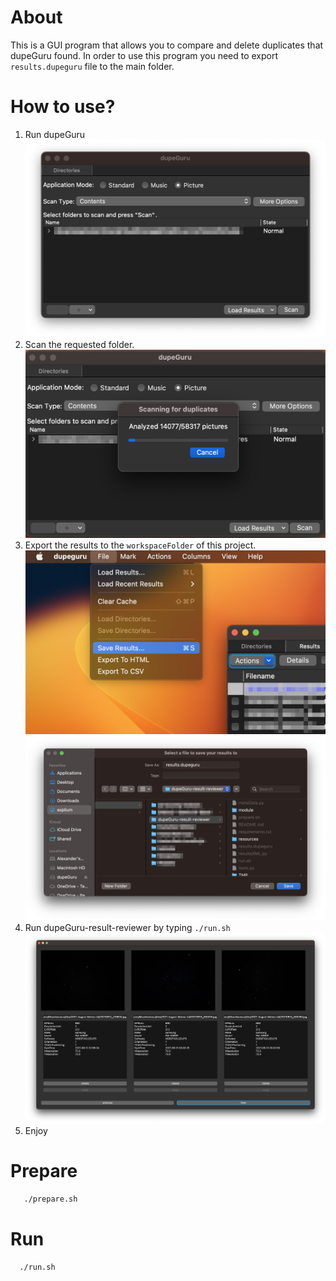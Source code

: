 # About
This is a GUI program that allows you to compare and delete duplicates that dupeGuru found.
In order to use this program you need to export `results.dupeguru` file to the main folder.

# How to use?
1. Run dupeGuru
   ![image](./resources/readme/dupeGuru-main.png)
2. Scan the requested folder.
   ![image](./resources/readme/dupeGuru-Scanning.png)
3. Export the results to the `workspaceFolder` of this project.
   ![image](./resources/readme/dupeGuru-Save%20Results.png)
   ![image](./resources/readme/dupeGuru-Save%20As.png)
4. Run dupeGuru-result-reviewer by typing `./run.sh`
   ![image](./resources/readme/dupeGuru-result-reviewer.png)
5. Enjoy

# Prepare
```bash
   ./prepare.sh
```

# Run
```bash
  ./run.sh
```